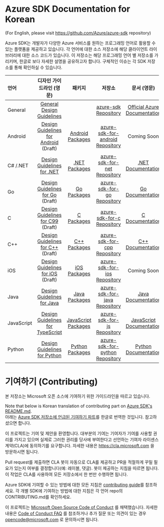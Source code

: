 # Azure SDK Documentation for Korean

(For English, please visit https://github.com/Azure/azure-sdk repository)

Azure SDK는 개발자가 다양한 Azure 서비스를 원하는 프로그래밍 언어로 활용할 수 있는 플랫폼을 제공하고 있습니다. 각 언어에 대한 소스 저장소에 해당 클라이언트 라이브러리에 대한 소스 코드가 있습니다. 이 저장소는 해당 프로그래밍 언어 별 저장소를 가리키며, 한글로 보다 자세한 설명을 공유하고자 합니다. 구체적인 이슈는 각 SDK 저장소를 통해 확인하실 수 있습니다.



| 언어         | 디자인 가이드라인 (영문)                          | 패키지                 | 저장소                            | 문서 (영문)                        |
|:------------|:-------------------------------------------:|:--------------------:|:--------------------------------:|:--------------------------------:|
| General     |[General Design Guidelines]                  |                      |[azure-sdk Repository]            | [Official Azure Documentation]   |
| Android     |[Design Guidelines for Android] (Draft)      |[Android Packages]    |[azure-sdk-for-android Repository]| Coming Soon                      |
| C# /.NET    |[Design Guidelines for .NET]                 |[.NET Packages]       |[azure-sdk-for-net Repository]    | [.NET Documentation]             |
| Go          |[Design Guidelines for Go] (Draft)           |[Go Packages]         |[azure-sdk-for-go Repository]     | [Go Documentation]               |
| C           |[Design Guidelines for C99] (Draft)          |[C Packages]          |[azure-sdk-for-c Repository]      | [C Documentation]                |
| C++         |[Design Guidelines for C++] (Draft)          |[C++ Packages]        |[azure-sdk-for-cpp Repository]    | [C++ Documentation]              |
| iOS         |[Design Guidelines for iOS] (Draft)          |[iOS Packages]        |[azure-sdk-for-ios Repository]    | Coming Soon                      |
| Java        |[Design Guidelines for Java]                 |[Java Packages]       |[azure-sdk-for-java Repository]   | [Java Documentation]             |
| JavaScript  |[Design Guidelines for TypeScript]           |[JavaScript Packages] |[azure-sdk-for-js Repository]     | [JavaScript Documentation]       |
| Python      |[Design Guidelines for Python]               |[Python Packages]     |[azure-sdk-for-python Repository] | [Python Documentation]           |

# 기여하기 (Contributing)

본 저장소는 Microsoft 오픈 소스에 기여하기 위한 가이드라인을 따르고 있습니다.

Note that below is Korean translation of contributing part on [Azure SDK's README.md](https://github.com/Azure/azure-sdk/blob/main/README.md#contributing).    
아래는 [Azure SDK 저장소에 언급된 기여하기 파트](https://github.com/Azure/azure-sdk/blob/main/README.md#contributing)를 한글로 번역한 것입니다. 참고하셨으면 합니다.

이 프로젝트는 기여 및 제안을 환영합니다. 대부분의 기여는 기여자가 기여를 사용할 권리를 가지고 있으며 실제로 그러한 권리를 당사에 부여한다고 선언하는 기여자 라이센스 계약(CLA)에 동의하기를 요구합니다. 자세한 내용은 https://cla.microsoft.com 을 방문하시면 됩니다.

Pull request를 제출하면 CLA 봇이 자동으로 CLA를 제공하고 PR을 적절하게 꾸밀 필요가 있는지 여부를 결정합니다(예: 레이블, 댓글). 봇이 제공하는 지침을 따르면 됩니다. 이 작업은 CLA를 사용하여 모든 저장소에서 한 번만 수행하면 됩니다.

Azure SDK에 기여할 수 있는 방법에 대한 모든 지침은 [contributing guide](CONTRIBUTING.md)를 참조하세요. 각 개별 SDK에 기여하는 방법에 대한 지침은 각 언어 repo의 CONTRIBUTING.md를 확인하세요.

이 프로젝트는 [Microsoft Open Source Code of Conduct](https://opensource.microsoft.com/codeofconduct/) 를 채택했습니다. 자세한 내용은 [Code of Conduct FAQ](https://opensource.microsoft.com/codeofconduct/faq/) 를 참조하거나 추가 질문 또는 의견이 있는 경우 [opencode@microsoft.com](mailto:opencode@microsoft.com) 로 문의하시면 됩니다.

[General Design Guidelines]: https://azure.github.io/azure-sdk/general_introduction.html
[Design Guidelines for Android]: https://azure.github.io/azure-sdk/android_design.html
[Design Guidelines for .NET]: https://azure.github.io/azure-sdk/dotnet_introduction.html
[Design Guidelines for Go]: https://azure.github.io/azure-sdk/golang_introduction.html
[Design Guidelines for C99]: https://azure.github.io/azure-sdk/clang_design.html
[Design Guidelines for C++]: https://azure.github.io/azure-sdk/cpp_introduction.html
[Design Guidelines for iOS]: https://azure.github.io/azure-sdk/ios_introduction.html
[Design Guidelines for Java]: https://azure.github.io/azure-sdk/java_introduction.html
[Design Guidelines for TypeScript]: https://azure.github.io/azure-sdk/typescript_introduction.html
[Design Guidelines for Python]: https://azure.github.io/azure-sdk/python_design.html
[revproc]: https://azure.github.io/azure-sdk/policies_reviewprocess.html

[azure-sdk Repository]: https://github.com/Azure/azure-sdk
[azure-sdk-for-android Repository]: https://github.com/Azure/azure-sdk-for-android
[azure-sdk-for-net Repository]: https://github.com/Azure/azure-sdk-for-net
[azure-sdk-for-go Repository]: https://github.com/Azure/azure-sdk-for-go
[azure-sdk-for-c Repository]: https://github.com/Azure/azure-sdk-for-c
[azure-sdk-for-cpp Repository]: https://github.com/Azure/azure-sdk-for-cpp
[azure-sdk-for-ios Repository]: https://github.com/Azure/azure-sdk-for-ios
[azure-sdk-for-java Repository]: https://github.com/Azure/azure-sdk-for-java
[azure-sdk-for-js Repository]: https://github.com/Azure/azure-sdk-for-js
[azure-sdk-for-python Repository]: https://github.com/Azure/azure-sdk-for-python

[Official Azure Documentation]: http://aka.ms/azure-sdk-docs
[.NET Documentation]: http://aka.ms/net-docs
[Go Documentation]: http://aka.ms/go-docs
[Java Documentation]: http://aka.ms/java-docs
[JavaScript Documentation]: http://aka.ms/js-docs
[Python Documentation]: https://aka.ms/python-docs
[C Documentation]: https://aka.ms/c-docs
[C++ Documentation]: https://aka.ms/cpp-docs

[.NET Packages]: https://azure.github.io/azure-sdk/releases/latest/dotnet.html
[Java Packages]: https://azure.github.io/azure-sdk/releases/latest/java.html
[Javascript Packages]: https://azure.github.io/azure-sdk/releases/latest/js.html
[Python Packages]: https://azure.github.io/azure-sdk/releases/latest/python.html
[C Packages]: https://azure.github.io/azure-sdk/releases/latest/c.html
[C++ Packages]: https://azure.github.io/azure-sdk/releases/latest/cpp.html
[Android Packages]: https://azure.github.io/azure-sdk/releases/latest/android.html
[iOS Packages]: https://azure.github.io/azure-sdk/releases/latest/ios.html
[Go Packages]: https://azure.github.io/azure-sdk/releases/latest/go.html
